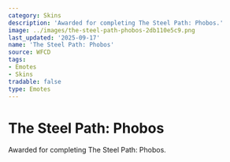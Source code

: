 ```yaml
---
category: Skins
description: 'Awarded for completing The Steel Path: Phobos.'
image: ../images/the-steel-path-phobos-2db110e5c9.png
last_updated: '2025-09-17'
name: 'The Steel Path: Phobos'
source: WFCD
tags:
- Emotes
- Skins
tradable: false
type: Emotes
---
```


# The Steel Path: Phobos

Awarded for completing The Steel Path: Phobos.

